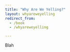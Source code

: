 ```yaml
---
title: "Why Are We Yelling?"
layout: whyareweyelling
redirect_from: 
  - /book
  - /whyareweyelling

---
```


Blah